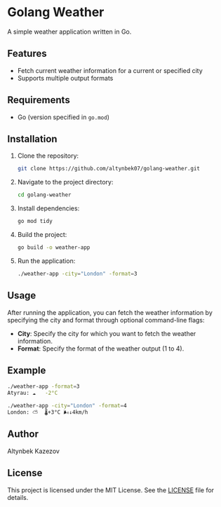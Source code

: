# Golang Weather

A simple weather application written in Go.

## Features

- Fetch current weather information for a current or specified city
- Supports multiple output formats

## Requirements

- Go (version specified in `go.mod`)

## Installation

1. Clone the repository:
    ```sh
    git clone https://github.com/altynbek07/golang-weather.git
    ```

2. Navigate to the project directory:
   ```sh
   cd golang-weather
   ```

3. Install dependencies:
    ```sh
    go mod tidy
    ```

4. Build the project:
   ```sh
   go build -o weather-app
   ```

5. Run the application:
   ```sh
   ./weather-app -city="London" -format=3
   ```

## Usage

After running the application, you can fetch the weather information by specifying the city and format through optional command-line flags:

- **City**:
  Specify the city for which you want to fetch the weather information.
- **Format**:
  Specify the format of the weather output (1 to 4).

## Example

```bash
./weather-app -format=3
Atyrau: ☁️   -2°C

./weather-app -city="London" -format=4
London: ⛅️  🌡️+3°C 🌬️↓4km/h
```

## Author
Altynbek Kazezov

## License
This project is licensed under the MIT License. See the [LICENSE](LICENSE) file for details.
